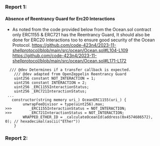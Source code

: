 ### Report 1:
#### Absence of Reentrancy Guard for Erc20 Interactions
- As noted from the code provided below from the Ocean.sol contract only ERC1155 & ERC721 has the Reentrancy Guard, It should also be done for ERC20 Interactions too to ensure good security of the Ocean Protocol.
https://github.com/code-423n4/2023-11-shellprotocol/blob/main/src/ocean/Ocean.sol#L104-L109
https://github.com/code-423n4/2023-11-shellprotocol/blob/main/src/ocean/Ocean.sol#L171-L172
```solidity
  /// @dev Determines if a transfer callback is expected.
    /// @dev adapted from OpenZeppelin Reentrancy Guard
    uint256 constant NOT_INTERACTION = 1;
    uint256 constant INTERACTION = 2;
    uint256 _ERC1155InteractionStatus;
    uint256 _ERC721InteractionStatus;
 ...
   constructor(string memory uri_) OceanERC1155(uri_) {
        unwrapFeeDivisor = type(uint256).max;
>>>        _ERC1155InteractionStatus = NOT_INTERACTION;
>>>        _ERC721InteractionStatus = NOT_INTERACTION;
        WRAPPED_ETHER_ID = _calculateOceanId(address(0x4574686572), 0); // hexadecimal(ascii("Ether"))
    }
```
###  Report 2:
